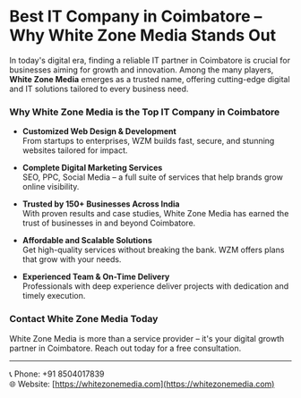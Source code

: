 # Best IT Company in Coimbatore – Why White Zone Media Stands Out

In today's digital era, finding a reliable IT partner in Coimbatore is crucial for businesses aiming for growth and innovation. Among the many players, **White Zone Media** emerges as a trusted name, offering cutting-edge digital and IT solutions tailored to every business need.

### Why White Zone Media is the Top IT Company in Coimbatore

- **Customized Web Design & Development**  
  From startups to enterprises, WZM builds fast, secure, and stunning websites tailored for impact.

- **Complete Digital Marketing Services**  
  SEO, PPC, Social Media – a full suite of services that help brands grow online visibility.

- **Trusted by 150+ Businesses Across India**  
  With proven results and case studies, White Zone Media has earned the trust of businesses in and beyond Coimbatore.

- **Affordable and Scalable Solutions**  
  Get high-quality services without breaking the bank. WZM offers plans that grow with your needs.

- **Experienced Team & On-Time Delivery**  
  Professionals with deep experience deliver projects with dedication and timely execution.

### Contact White Zone Media Today

White Zone Media is more than a service provider – it's your digital growth partner in Coimbatore. Reach out today for a free consultation.

---

📞 Phone: +91 8504017839  
🌐 Website: [https://whitezonemedia.com](https://whitezonemedia.com)
